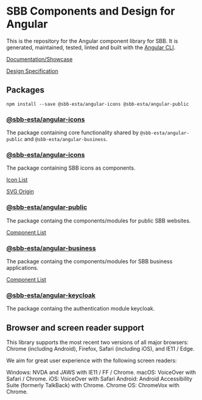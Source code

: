 # SBB Components and Design for Angular

This is the repository for the Angular component library for SBB.
It is generated, maintained, tested, linted and built with the [Angular CLI](https://cli.angular.io/).

[Documentation/Showcase](https://angular.app.sbb.ch/latest/)

[Design Specification](https://digital.sbb.ch/)

## Packages

`npm install --save @sbb-esta/angular-icons @sbb-esta/angular-public`

### [@sbb-esta/angular-icons](https://www.npmjs.com/package/@sbb-esta/angular-icons)

The package containing core functionality shared by `@sbb-esta/angular-public` and `@sbb-esta/angular-business`.

### [@sbb-esta/angular-icons](https://www.npmjs.com/package/@sbb-esta/angular-icons)

The package containing SBB icons as components.

[Icon List](https://angular.app.sbb.ch/latest/icons-list)

[SVG Origin](https://digital.sbb.ch/de/icons-und-piktogramme/sbb-icons)

### [@sbb-esta/angular-public](https://www.npmjs.com/package/@sbb-esta/angular-public)

The package containg the components/modules for public SBB websites.

[Component List](https://angular.app.sbb.ch/latest/public)

### [@sbb-esta/angular-business](https://www.npmjs.com/package/@sbb-esta/angular-business)

The package containg the components/modules for SBB business applications.

[Component List](https://angular.app.sbb.ch/latest/business)

### [@sbb-esta/angular-keycloak](https://www.npmjs.com/package/@sbb-esta/angular-keycloak)

The package containg the authentication module keycloak.

## Browser and screen reader support

This library supports the most recent two versions of all major browsers: Chrome (including Android), Firefox, Safari (including iOS), and IE11 / Edge.

We aim for great user experience with the following screen readers:

Windows: NVDA and JAWS with IE11 / FF / Chrome.
macOS: VoiceOver with Safari / Chrome.
iOS: VoiceOver with Safari
Android: Android Accessibility Suite (formerly TalkBack) with Chrome.
Chrome OS: ChromeVox with Chrome.
